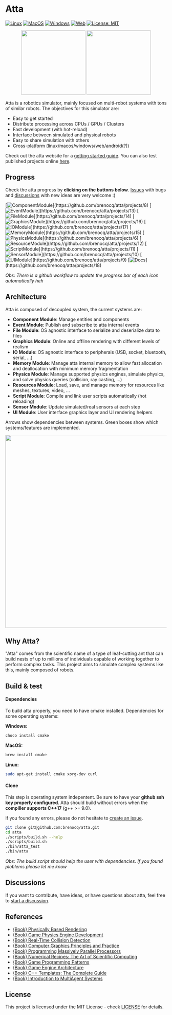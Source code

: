 # Atta

[![Linux](https://github.com/Brenocq/Atta/actions/workflows/linux.yml/badge.svg)](https://github.com/Brenocq/Atta/actions/workflows/linux.yml)
[![MacOS](https://github.com/Brenocq/Atta/actions/workflows/macos.yml/badge.svg)](https://github.com/Brenocq/Atta/actions/workflows/macos.yml)
[![Windows](https://github.com/Brenocq/Atta/actions/workflows/windows.yml/badge.svg)](https://github.com/Brenocq/Atta/actions/workflows/windows.yml)
[![Web](https://github.com/brenocq/atta/actions/workflows/web.yml/badge.svg)](https://github.com/brenocq/atta/actions/workflows/web.yml)
[![License: MIT](https://img.shields.io/badge/License-MIT-blue.svg)](LICENSE)

<p align="center">
 <img src="https://storage.googleapis.com/atta-images/evolution/2021-09-24.gif" height="200">
 <img src="https://storage.googleapis.com/atta-images/evolution/2021-09-08.gif" height="200">
</p>

Atta is a robotics simulator, mainly focused on multi-robot systems with tons of similar robots. The objectives for this simulator are:
  - Easy to get started
  - Distribute processing across CPUs / GPUs / Clusters
  - Fast development (with hot-reload)
  - Interface between simulated and physical robots
  - Easy to share simulation with others
  - Cross-platform (linux/macos/windows/web/android(?))

Check out the atta website for a [getting started guide](https://atta.brenocq.com/docs). You can also test published projects online [here](https://atta.brenocq.com/build).

## Progress
Check the atta progress by **clicking on the buttons below**. [Issues](https://github.com/brenocq/atta/issues) with bugs and [discussions](https://github.com/brenocq/atta/discussions) with new ideas are very welcome :)

[![ComponentModule](https://storage.googleapis.com/atta-images/main/component_system_button_github_progress.png?)](https://github.com/brenocq/atta/projects/8)
[![EventModule](https://storage.googleapis.com/atta-images/main/event_system_button_github_progress.png?)](https://github.com/brenocq/atta/projects/13)
[![FileModule](https://storage.googleapis.com/atta-images/main/file_system_button_github_progress.png?)](https://github.com/brenocq/atta/projects/14)
[![GraphicsModule](https://storage.googleapis.com/atta-images/main/graphics_system_button_github_progress.png?)](https://github.com/brenocq/atta/projects/16)
[![IOModule](https://storage.googleapis.com/atta-images/main/io_system_button_github_progress.png?)](https://github.com/brenocq/atta/projects/17)
[![MemoryModule](https://storage.googleapis.com/atta-images/main/memory_system_button_github_progress.png?)](https://github.com/brenocq/atta/projects/15)
[![PhysicsModule](https://storage.googleapis.com/atta-images/main/physics_system_button_github_progress.png?)](https://github.com/brenocq/atta/projects/6)
[![ResourceModule](https://storage.googleapis.com/atta-images/main/resource_system_button_github_progress.png?)](https://github.com/brenocq/atta/projects/12)
[![ScriptModule](https://storage.googleapis.com/atta-images/main/script_system_button_github_progress.png?)](https://github.com/brenocq/atta/projects/11)
[![SensorModule](https://storage.googleapis.com/atta-images/main/sensor_system_button_github_progress.png?)](https://github.com/brenocq/atta/projects/10)
[![UIModule](https://storage.googleapis.com/atta-images/main/ui_system_button_github_progress.png?)](https://github.com/brenocq/atta/projects/9)
[![Docs](https://storage.googleapis.com/atta-images/main/docs_button_github_progress.png?)](https://github.com/brenocq/atta/projects/18)

_Obs: There is a github workflow to update the progress bar of each icon automatically heh_

## Architecture
Atta is composed of decoupled system, the current systems are:

- **Component Module**: Manage entities and components
- **Event Module**: Publish and subscribe to atta internal events
- **File Module**: OS agnostic interface to serialize and deserialize data to files
- **Graphics Module**: Online and offline rendering with different levels of realism
- **IO Module**:  OS agnostic interface to peripherals (USB, socket, bluetooth, serial, ...)
- **Memory Module**: Manage atta internal memory to allow fast allocation and deallocation with minimum memory fragmentation
- **Physics Module**: Manage supported physics engines, simulate physics, and solve physics queries (collision, ray casting, ...)
- **Resources Module**: Load, save, and manage memory for resources like meshes, textures, video, ...
- **Script Module**: Compile and link user scripts automatically (hot reloading)
- **Sensor Module**: Update simulated/real sensors at each step
- **UI Module**: User interface graphics layer and UI rendering helpers

Arrows show dependencies between systems. Green boxes show which systems/features are implemented.
<p align="center">
 <img src="https://storage.googleapis.com/atta-images/main/github_arch-2021-11-28.png" height="600">
</p>

## Why Atta?
"Atta" comes from the scientific name of a type of leaf-cutting ant that can build nests of up to millions of individuals capable of working together to perform complex tasks.
This project aims to simulate complex systems like this, mainly composed of robots.

## Build & test
#### Dependencies
To build atta properly, you need to have cmake installed.
Dependencies for some operating systems:

**Windows:**
```bash
choco install cmake
```

**MacOS:**
```bash
brew install cmake
```

**Linux:**
```bash
sudo apt-get install cmake xorg-dev curl
```

#### Clone
This step is operating system indepentent. Be sure to have your **github ssh key properly configured**. Atta should build without errors when the **compiller supports C++17** (g++ >= 9.0).

If you found any errors, please do not hesitate to [create an issue](https://github.com/brenocq/atta/issues/new?assignees=brenocq&labels=fix&template=bug_report.md&title=).

```bash
git clone git@github.com:brenocq/atta.git
cd atta
./scripts/build.sh --help
./scripts/build.sh
./bin/atta_test
./bin/atta
```

_Obs: The build script should help the user with dependencies. If you found ploblems please let me know_

## Discussions
If you want to contribute, have ideas, or have questions about atta, feel free to [start a discussion](https://github.com/brenocq/atta/discussions).

## References
- [(Book) Physically Based Rendering](http://www.pbr-book.org/)
- [(Book) Game Physics Engine Development](https://www.amazon.com/Game-Physics-Engine-Development-Commercial-Grade/dp/0123819768)
- [(Book) Real-Time Collision Detection](https://www.amazon.com/Real-Time-Collision-Detection-Interactive-Technology/dp/1558607323)
- [(Book) Computer Graphics Principles and Practice](http://cgpp.net/about.xml)
- [(Book) Programming Massively Parallel Processors](https://www.amazon.com/Programming-Massively-Parallel-Processors-Hands/dp/0128119861)
- [(Book) Numerical Recipes: The Art of Scientific Computing](http://numerical.recipes/com/storefront.html)
- [(Book) Game Programming Patterns](https://gameprogrammingpatterns.com)
- [(Book) Game Engine Architecture](https://www.gameenginebook.com)
- [(Book) C++ Templates: The Complete Guide](http://www.tmplbook.com)
- [(Book) Introduction to MultiAgent Systems](https://www.amazon.com/Introduction-MultiAgent-Systems-Michael-Wooldridge/dp/0470519460)

## License
This project is licensed under the MIT License - check [LICENSE](LICENSE) for details.
